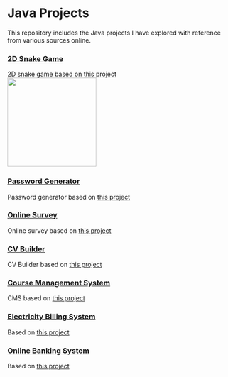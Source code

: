 # Java Projects

This repository includes the Java projects I have explored with reference from various sources online.

### [2D Snake Game](https://github.com/pjbramos/java_projects/tree/main/snake/src/main/java)
2D snake game based on [this project](https://github.com/janbodnar/Java-Snake-Game)
<br><img src="https://github.com/user-attachments/assets/6acb489a-e0cc-43fa-b8cc-71cb5635e4f4" width="200">

### [Password Generator](https://github.com/pjbramos/java_projects/tree/main/password_gen)
Password generator based on [this project](https://github.com/KZarzour/Password-Generator/tree/master)

### [Online Survey]()
Online survey based on [this project](https://github.com/kodekracker/Online-Survey-System)

### [CV Builder]()
CV Builder based on [this project](https://github.com/meetakbari/CV-Resume-Builder)

### [Course Management System](https://github.com/pjbramos/java_projects/tree/main/course_mngmt)
CMS based on [this project](https://github.com/R0shish/Course-Management-System)

### [Electricity Billing System](https://github.com/pjbramos/java_projects/tree/main/elec_billing)
Based on [this project](https://github.com/Adarsh9616/Electricity_Billing_System)

### [Online Banking System](https://github.com/pjbramos/java_projects/tree/main/obs)
Based on [this project](https://github.com/R0shish/Course-Management-System)
